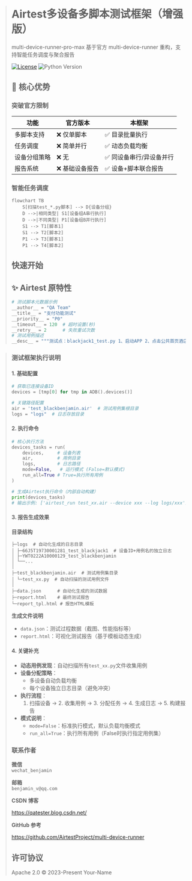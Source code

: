 > # Airtest多设备多脚本测试框架（增强版）
>
> multi-device-runner-pro-max 基于官方 multi-device-runner 重构，支持智能任务调度与聚合报告
> 
> [![License](https://img.shields.io/badge/license-Apache%202.0-blue.svg)](LICENSE)
> ![Python Version](https://img.shields.io/badge/python-3.7%2B-green)
> 
> ## 🚀 核心优势
> 
> ### 突破官方限制
> | 功能                | 官方版本         | 本框架           |
> |---------------------|----------------|------------------|
> | 多脚本支持          | ❌ 仅单脚本      | ✅ 目录批量执行    |
> | 任务调度            | ❌ 简单并行      | ✅ 动态负载均衡    |
> | 设备分组策略        | ❌ 无            | ✅ 同设备串行/异设备并行 |
> | 报告系统            | ❌ 基础设备报告   | ✅ 设备+脚本联合报告 |
> 
> ### 智能任务调度
> ```mermaid
> flowchart TB
>     S[扫描test_*.py脚本] --> D{设备分组}
>     D -->|相同类型| S1[设备组A串行执行]
>     D -->|不同类型| P1[设备组B并行执行]
>     S1 --> T1[脚本1]
>     S1 --> T2[脚本2]
>     P1 --> T3[脚本1]
>     P1 --> T4[脚本2]
> ```
> 
> ## 快速开始
> ## ✨ Airtest 原特性
> ```python
> # 测试脚本元数据示例
> __author__ = "QA Team"
> __title__ = "支付功能测试"
> __priority__ = "P0"
> __timeout__ = 120  # 超时设置(秒)
> __retry__ = 2      # 失败重试次数
> # 测试用例描述
> __desc__ = """测试点：blackjack1_test.py 1、启动APP 2、点击公共首页酒店按钮 3、点击酒店首页查找酒店"""
> ```
> 

> ### 测试框架执行说明
> 
> #### 1. 基础配置
> ```python
> # 获取已连接设备ID
> devices = [tmp[0] for tmp in ADB().devices()]  
> 
> # 关键路径配置
> air = 'test_blackbenjamin.air'  # 测试用例集根目录
> logs = "logs"  # 日志存放目录
> ```
> 
> #### 2. 执行命令
> ```python
> # 核心执行方法
> devices_tasks = run(
>     devices,     # 设备列表
>     air,         # 用例目录
>     logs,        # 日志路径
>     mode=False,   # 运行模式 (False=默认模式)
>     run_all=True # True=执行所有用例
> )
> 
> # 生成Airtest执行命令（内部自动构建）
> print(devices_tasks) 
> # 输出示例: ['airtest_run test_xx.air --device xxx --log logs/xxx']
> ```
> 
> #### 3. 报告生成效果
> **目录结构**  
> ```
> ├─logs  # 自动化生成的日志目录
> │ ├─66J5T19730001281_test_blackjack1  # 设备ID+用例名的独立日志
> │ ├─YWT0222A10000129_test_blackbenjamin
> │ └──...
> │
> ├─test_blackbenjamin.air  # 测试用例集目录
> │ └─test_xx.py  # 自动扫描的测试用例文件
> │
> ├─data.json      # 自动化生成的测试数据
> ├─report.html    # 最终测试报告
> └─report_tpl.html # 报告HTML模板
> ```
> 
> **生成文件说明**  
> - `data.json`：测试过程数据（截图、性能指标等）  
> - `report.html`：可视化测试报告（基于模板动态生成）  
> 
> #### 4. 关键补充
> - **动态用例发现**：自动扫描所有`test_xx.py`文件收集用例  
> - **设备分配策略**：
>   - 多设备自动负载均衡  
>   - 每个设备独立日志目录（避免冲突）  
> - **执行流程**：
>   1. 扫描设备 → 2. 收集用例 → 3. 分配任务 → 4. 生成日志 → 5. 构建报告
> - **模式说明**：
>   - `mode=False`：标准执行模式，默认负载均衡模式
>   - `run_all=True`：执行所有用例（False时执行指定用例集） 
> 
> ### 联系作者
> 
> **微信**  
> `wechat_benjamin`  
> 
> **邮箱**  
> `benjamin_v@qq.com`  
>
> **CSDN 博客**
> 
> https://qatester.blog.csdn.net/
> 
> **GitHub 参考**
> 
> https://github.com/AirtestProject/multi-device-runner  
>
> ## 许可协议
> Apache 2.0 © 2023-Present Your-Name